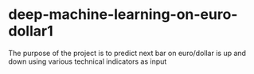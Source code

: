 # deep-machine-learning-on-euro-dollar1
The purpose of the project is to predict next bar on euro/dollar is up and down using various technical indicators as input
